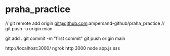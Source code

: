 # praha_practice
// git remote add origin git@github.com:ampersand-github/praha_practice
// git push -u origin mian

git add .
git commit -m "first commit"
git push origin main

http://localhost:3000/
ngrok http 3000
node app.js
sss
